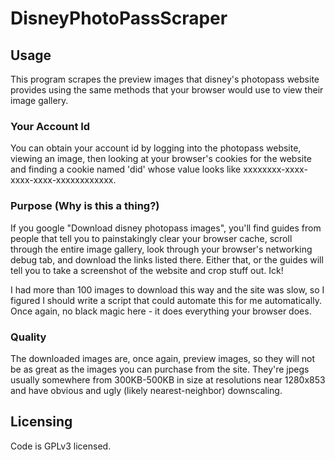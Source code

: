 # DisneyPhotoPassScraper
## Usage
This program scrapes the preview images that disney's photopass website provides using the same methods that your browser would use to view their image gallery.

### Your Account Id
You can obtain your account id by logging into the photopass website, viewing an image, then looking at your browser's cookies for the website and finding a cookie named 'did' whose value looks like xxxxxxxx-xxxx-xxxx-xxxx-xxxxxxxxxxxx.

### Purpose (Why is this a thing?)
If you google "Download disney photopass images", you'll find guides from people that tell you to painstakingly clear your browser cache, scroll through the entire image gallery, look through your browser's networking debug tab, and download the links listed there. Either that, or the guides will tell you to take a screenshot of the website and crop stuff out. Ick! 

I had more than 100 images to download this way and the site was slow, so I figured I should write a script that could automate this for me automatically. Once again, no black magic here - it does everything your browser does.

### Quality
The downloaded images are, once again, preview images, so they will not be as great as the images you can purchase from the site. They're jpegs usually somewhere from 300KB-500KB in size at resolutions near 1280x853 and have obvious and ugly (likely nearest-neighbor) downscaling.

## Licensing
Code is GPLv3 licensed.
